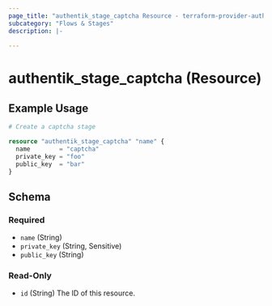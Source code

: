 ```yaml
---
page_title: "authentik_stage_captcha Resource - terraform-provider-authentik"
subcategory: "Flows & Stages"
description: |-
  
---
```


# authentik_stage_captcha (Resource)



## Example Usage

```terraform
# Create a captcha stage

resource "authentik_stage_captcha" "name" {
  name        = "captcha"
  private_key = "foo"
  public_key  = "bar"
}
```

<!-- schema generated by tfplugindocs -->
## Schema

### Required

- `name` (String)
- `private_key` (String, Sensitive)
- `public_key` (String)

### Read-Only

- `id` (String) The ID of this resource.


